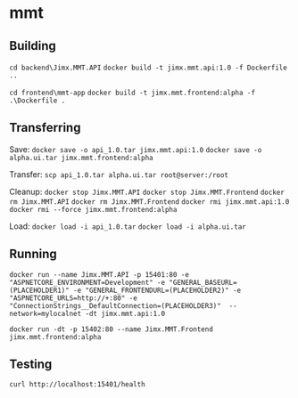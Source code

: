 # mmt

## Building

`cd backend\Jimx.MMT.API`
`docker build -t jimx.mmt.api:1.0 -f Dockerfile ..`

`cd frontend\mmt-app`
`docker build -t jimx.mmt.frontend:alpha -f .\Dockerfile .`

## Transferring

Save:
`docker save -o api_1.0.tar jimx.mmt.api:1.0`
`docker save -o alpha.ui.tar jimx.mmt.frontend:alpha`

Transfer:
`scp api_1.0.tar alpha.ui.tar root@server:/root`

Cleanup:
`docker stop Jimx.MMT.API`
`docker stop Jimx.MMT.Frontend`
`docker rm Jimx.MMT.API`
`docker rm Jimx.MMT.Frontend`
`docker rmi jimx.mmt.api:1.0`
`docker rmi --force jimx.mmt.frontend:alpha`

Load:
`docker load -i api_1.0.tar`
`docker load -i alpha.ui.tar`

## Running

`docker run --name Jimx.MMT.API -p 15401:80 -e "ASPNETCORE_ENVIRONMENT=Development" -e "GENERAL_BASEURL=(PLACEHOLDER1)" -e "GENERAL_FRONTENDURL=(PLACEHOLDER2)" -e "ASPNETCORE_URLS=http://+:80" -e "ConnectionStrings__DefaultConnection=(PLACEHOLDER3)"  --network=mylocalnet -dt jimx.mmt.api:1.0`

`docker run -dt -p 15402:80 --name Jimx.MMT.Frontend jimx.mmt.frontend:alpha`

## Testing

`curl http://localhost:15401/health`